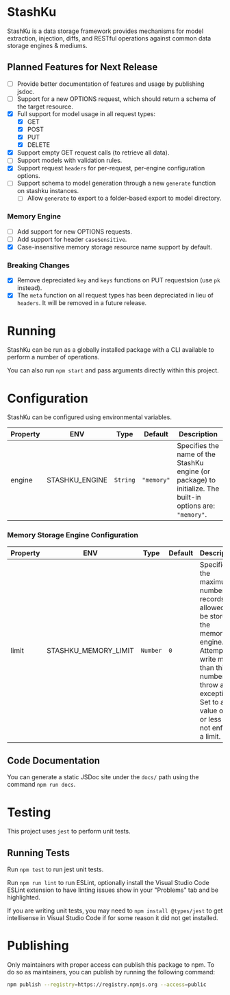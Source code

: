 # StashKu
StashKu is a data storage framework provides mechanisms for model extraction, injection, diffs, and RESTful operations against common data storage engines & mediums.

## Planned Features for Next Release
- [ ] Provide better documentation of features and usage by publishing jsdoc.
- [ ] Support for a new OPTIONS request, which should return a schema of the target resource. 
- [x] Full support for model usage in all request types:
  - [x] GET
  - [x] POST
  - [x] PUT
  - [x] DELETE
- [x] Support empty GET request calls (to retrieve all data).
- [ ] Support models with validation rules.
- [x] Support request `headers` for per-request, per-engine configuration options.
- [ ] Support schema to model generation through a new `generate` function on stashku instances.
  - [ ] Allow `generate` to export to a folder-based export to model directory.

### Memory Engine
- [ ] Add support for new OPTIONS requests.
- [ ] Add support for header `caseSensitive`.
- [x] Case-insensitive memory storage resource name support by default.

### Breaking Changes
- [x] Remove depreciated `key` and `keys` functions on PUT requestsion (use `pk` instead).
- [x] The `meta` function on all request types has been depreciated in lieu of `headers`. It will be removed in a future release.

# Running
StashKu can be run as a globally installed package with a CLI available to perform a number of operations.

You can also run `npm start` and pass arguments directly within this project.

# Configuration
StashKu can be configured using environmental variables.

| Property | ENV | Type | Default | Description |
|-|-|-|-|-|
| engine | STASHKU_ENGINE | `String` | `"memory"` | Specifies the name of the StashKu engine (or package) to initialize. The built-in options are: `"memory"`.

### Memory Storage Engine Configuration
| Property | ENV | Type | Default | Description |
|-|-|-|-|-|
| limit | STASHKU_MEMORY_LIMIT | `Number` | `0` | Specifies the maximum number of records allowed to be stored in the memory engine. Attempts to write more than this number will throw an exception. Set to a value of `0` or less to not enforce a limit. |

## Code Documentation
You can generate a static JSDoc site under the `docs/` path using the command `npm run docs`.

# Testing
This project uses `jest` to perform unit tests.

## Running Tests
Run `npm test` to run jest unit tests.

Run `npm run lint` to run ESLint, optionally install the Visual Studio Code ESLint extension to have linting issues show in your "Problems" tab and be highlighted.

If you are writing unit tests, you may need to `npm install @types/jest` to get intellisense in Visual Studio Code if for some reason it did not get installed.

# Publishing
Only maintainers with proper access can publish this package to npm. To do so as maintainers, you can publish by running the following command:

```sh
npm publish --registry=https://registry.npmjs.org --access=public
```
